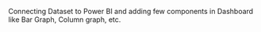Connecting Dataset to Power BI and adding few components in Dashboard like Bar Graph, Column graph, etc.
